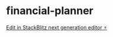 # financial-planner

[Edit in StackBlitz next generation editor ⚡️](https://stackblitz.com/~/github.com/lonewolfwe/financial-planner)